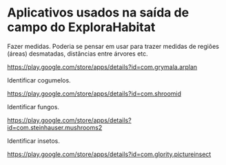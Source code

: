 # Aplicativos usados na saída de campo do ExploraHabitat

Fazer medidas. Poderia se pensar em usar para trazer medidas de regiões (áreas) desmatadas, distâncias entre árvores etc.  

<https://play.google.com/store/apps/details?id=com.grymala.arplan>  

Identificar cogumelos.  

<https://play.google.com/store/apps/details?id=com.shroomid>  

Identificar fungos.  

<https://play.google.com/store/apps/details?id=com.steinhauser.mushrooms2>  

Identificar insetos.  

<https://play.google.com/store/apps/details?id=com.glority.pictureinsect>  
